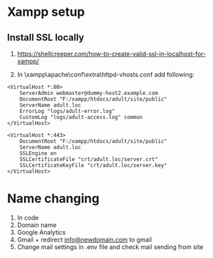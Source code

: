 # Xampp setup

## Install SSL locally
1. https://shellcreeper.com/how-to-create-valid-ssl-in-localhost-for-xampp/

1. In \xampp\apache\conf\extra\httpd-vhosts.conf add following:

```
<VirtualHost *:80>
    ServerAdmin webmaster@dummy-host2.example.com
    DocumentRoot "F:/xampp/htdocs/adult/site/public"
    ServerName adult.loc
    ErrorLog "logs/adult-error.log"
    CustomLog "logs/adult-access.log" common
</VirtualHost>

<VirtualHost *:443>
    DocumentRoot "F:/xampp/htdocs/adult/site/public"
    ServerName adult.loc
    SSLEngine on
    SSLCertificateFile "crt/adult.loc/server.crt"
    SSLCertificateKeyFile "crt/adult.loc/server.key"
</VirtualHost>
```

# Name changing
1. In code
1. Domain name
1. Google Analytics
1. Gmail + redirect info@newdomain.com to gmail
1. Change mail settings in .env file and check mail sending from site